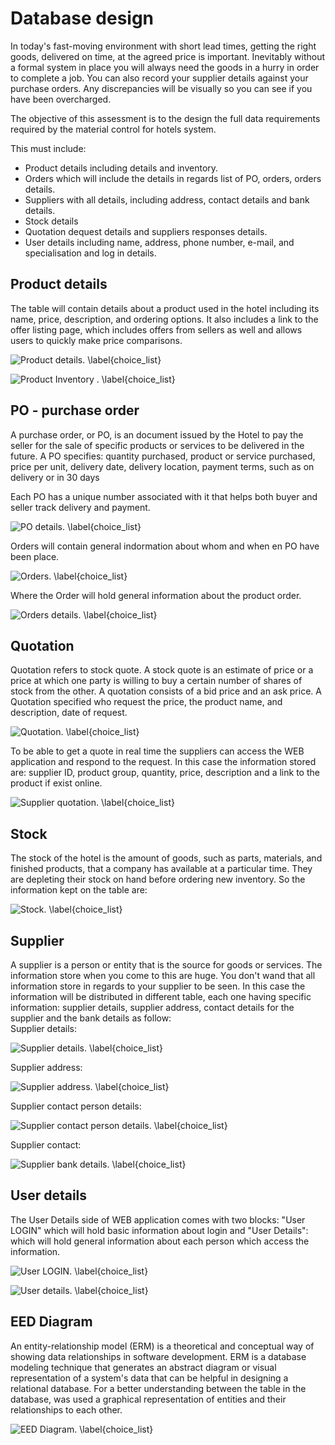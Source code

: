 # Database design #

In today's fast-moving environment with short lead times, getting the right goods, delivered on time, at the agreed price is important.
Inevitably without a formal system in place you will always need the goods in a hurry in order to complete a job.
You can also record your supplier details against your purchase orders. Any discrepancies will be visually 
so you can see if you have been overcharged.

The objective of this assessment is to the design the full data requirements required by the material control for hotels system.
 
This must include:

*	Product details including details and inventory.
*	Orders which will include the details in regards list of PO, orders, orders details. 
*   Suppliers with all details, including address, contact details and bank details. 	
*   Stock details
*   Quotation dequest details and suppliers responses details.
*	User details including name, address, phone number, e-mail, and specialisation and log in details.


## Product details  ##

The table will contain details about a product used in the hotel  including its name, price, description,
 and ordering options. It also includes a link to the offer listing page, which includes offers from sellers as well and allows users to quickly make price comparisons.

![Product details. \label{choice_list}](./03_figures/05_figures/fig_05_01.png)

![Product Inventory . \label{choice_list}](./03_figures/05_figures/fig_05_02.png)

## PO - purchase order   ##

A purchase order, or PO, is an document issued by the Hotel to pay the seller for the sale of specific products or services to be delivered in the future.
A PO specifies: quantity purchased, product or service purchased, price per unit, delivery date, 
delivery location, payment terms, such as on delivery or in 30 days

Each PO has a unique number associated with it that helps both buyer and seller track delivery and payment.

![PO details. \label{choice_list}](./03_figures/05_figures/fig_05_03.png)

Orders will contain general indormation about whom and when en PO have been place.

![Orders. \label{choice_list}](./03_figures/05_figures/fig_05_04.png)

Where the Order will hold general information about the product order. 

![Orders details. \label{choice_list}](./03_figures/05_figures/fig_05_05.png)

##   Quotation   ##

Quotation refers to stock quote. A stock quote is an estimate of price or a price at which one party is willing to buy  a certain number of shares of stock from the other.
A quotation consists of a bid price and an ask price. A Quotation specified who request the price, the product name, and description, date of request.
 
![Quotation. \label{choice_list}](./03_figures/05_figures/fig_05_06.png)

To be able to get a quote in real time the suppliers can access the WEB application and respond to the request. In this case the information stored are:
supplier ID, product group, quantity, price, description and a link to the product if exist online. 

![Supplier quotation. \label{choice_list}](./03_figures/05_figures/fig_05_12.png)

##   Stock   ##

The stock of the hotel is the amount of goods, such as parts, materials, and finished products, that a company has available at a particular time.
They are depleting their stock on hand before ordering new inventory. So the information kept on the table are: 

![Stock. \label{choice_list}](./03_figures/05_figures/fig_05_07.png)

##  Supplier    ##

A supplier is a person or entity that is the source for goods or services. 
The information store when you come to this are huge. You don't wand that all information store in regards to your supplier to be seen. In this case the information will be distributed in different table, each one 
having specific information: supplier details, supplier address, contact details for the supplier and the bank details as follow:  
Supplier details:

![Supplier details. \label{choice_list}](./03_figures/05_figures/fig_05_11.png)
    
Supplier address:

![Supplier address. \label{choice_list}](./03_figures/05_figures/fig_05_08.png)

Supplier contact person details:

![Supplier contact person details. \label{choice_list}](./03_figures/05_figures/fig_05_10.png)

Supplier contact: 

![Supplier bank details. \label{choice_list}](./03_figures/05_figures/fig_05_09.png)

## User details  ##

The User Details side of WEB application comes with two blocks: "User LOGIN" which will hold basic information about login and "User Details": which will hold general information about each person which access the information.

![User LOGIN. \label{choice_list}](./03_figures/05_figures/fig_05_14.png)

![User details. \label{choice_list}](./03_figures/05_figures/fig_05_13.png)

##   EED Diagram  ##

An entity-relationship model (ERM) is a theoretical and conceptual way of showing data relationships in 
software development. ERM is a database modeling technique that generates an abstract diagram 
or visual representation of a system's data that can be helpful in designing a relational database.
For a better understanding between the table in the database, was used a graphical representation of
entities and their relationships to each other. 

![EED Diagram. \label{choice_list}](./03_figures/05_figures/EEDDiagram.png)